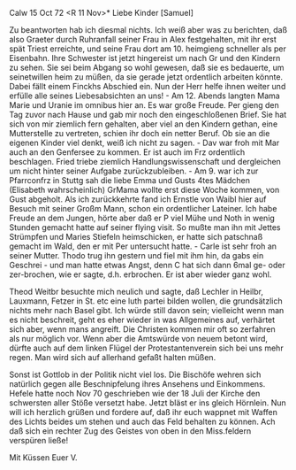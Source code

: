  Calw 15 Oct 72
 <R 11 Nov>*
Liebe Kinder [Samuel]

Zu beantworten hab ich diesmal nichts. Ich weiß aber was zu berichten, daß also Graeter durch Ruhranfall seiner Frau in Alex festgehalten, mit ihr erst spät Triest erreichte, und seine Frau dort am 10. heimgieng schneller als per Eisenbahn. Ihre Schwester ist jetzt hingereist um nach Gr und den Kindern zu sehen. Sie sei beim Abgang so wohl gewesen, daß sie es bedauerte, um seinetwillen heim zu müßen, da sie gerade jetzt ordentlich arbeiten könnte. Dabei fällt einem Finckhs Abschied ein. Nun der Herr helfe ihnen weiter und erfülle alle seines Liebesabsichten an uns! - Am 12. Abends langten Mama Marie und Uranie im omnibus hier an. Es war große Freude. Per gieng den Tag zuvor nach Hause und gab mir noch den eingeschloßenen Brief. Sie hat sich von mir ziemlich fern gehalten, aber viel an den Kindern gethan, eine Mutterstelle zu vertreten, schien ihr doch ein netter Beruf. Ob sie an die eigenen Kinder viel denkt, weiß ich nicht zu sagen. - Dav war froh mit Mar auch an den Genfersee zu kommen. Er ist auch im Frz ordentlich beschlagen. Fried triebe ziemlich Handlungswissenschaft und dergleichen um nicht hinter seiner Aufgabe zurückzubleiben. - Am 9. war ich zur Pfarrconfrz in Stuttg sah die liebe Emma und Gusts 4tes Mädchen (Elisabeth wahrscheinlich) GrMama wollte erst diese Woche kommen, von Gust abgeholt. Als ich zurückkehrte fand ich Ernstle von Waibl hier auf Besuch mit seiner Großm Mann, schon ein ordentlicher Lateiner. Ich habe Freude an dem Jungen, hörte aber daß er P viel Mühe und Noth in wenig Stunden gemacht hatte auf seiner flying visit. So mußte man ihn mit Jettes Strümpfen und Maries Stiefeln heimschicken, er hatte sich patschnaß gemacht im Wald, den er mit Per untersucht hatte. - Carle ist sehr froh an seiner Mutter. Thodo trug ihn gestern und fiel mit ihm hin, da gabs ein Geschrei - und man hatte etwas Angst, denn C hat sich dann 6mal ge- oder zer-brochen, wie er sagte, d.h. erbrochen. Er ist aber wieder ganz wohl.

Theod Weitbr besuchte mich neulich und sagte, daß Lechler in Heilbr, Lauxmann, Fetzer in St. etc eine luth partei bilden wollen, die grundsätzlich nichts mehr nach Basel gibt. Ich würde still davon sein; vielleicht wenn man es nicht beschreit, geht es eher wieder in was Allgemeines auf, verhärtet sich aber, wenn mans angreift. Die Christen kommen mir oft so zerfahren als nur möglich vor. Wenn aber die Amtswürde von neuem betont wird, dürfte auch auf dem linken Flügel der Protestantenverein sich bei uns mehr regen. Man wird sich auf allerhand gefaßt halten müßen.

Sonst ist Gottlob in der Politik nicht viel los. Die Bischöfe wehren sich natürlich gegen alle Beschnipfelung ihres Ansehens und Einkommens. Hefele hatte noch Nov 70 geschrieben wie der 18 Juli der Kirche den schwersten aller Stöße versetzt habe. Jetzt bläst er ins gleich Hörnlein. 
Nun will ich herzlich grüßen und fordere auf, daß ihr euch wappnet mit Waffen des Lichts beides um stehen und auch das Feld behalten zu können. Ach daß sich ein rechter Zug des Geistes von oben in den Miss.feldern verspüren ließe!

 Mit Küssen Euer V.
